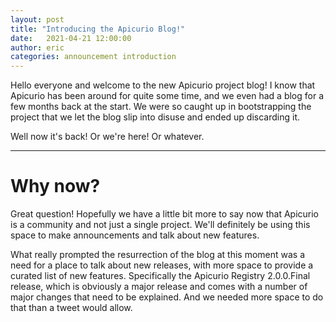 ```yaml
---
layout: post
title: "Introducing the Apicurio Blog!"
date:   2021-04-21 12:00:00
author: eric
categories: announcement introduction
---
```


Hello everyone and welcome to the new Apicurio project blog!  I know that Apicurio
has been around for quite some time, and we even had a blog for a few months back
at the start.  We were so caught up in bootstrapping the project that we let the
blog slip into disuse and ended up discarding it.

Well now it's back!  Or we're here!  Or whatever.

---

Why now?
===
Great question!  Hopefully we have a little bit more to say now that Apicurio is
a community and not just a single project.  We'll definitely be using this space
to make announcements and talk about new features.  

What really prompted the resurrection of the blog at this moment was a need for
a place to talk about new releases, with more space to provide a curated list of
new features.  Specifically the Apicurio Registry 2.0.0.Final release, which is
obviously a major release and comes with a number of major changes that need to
be explained.  And we needed more space to do that than a tweet would allow.
